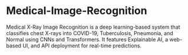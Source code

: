 # Medical-Image-Recognition
Medical X-Ray Image Recognition is a deep learning-based system that classifies chest X-rays into COVID-19, Tuberculosis, Pneumonia, and Normal using CNNs and Transformers. It features Explainable AI, a web-based UI, and API deployment for real-time predictions.
